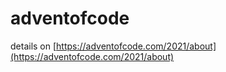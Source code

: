 # adventofcode
details on [https://adventofcode.com/2021/about](https://adventofcode.com/2021/about)

